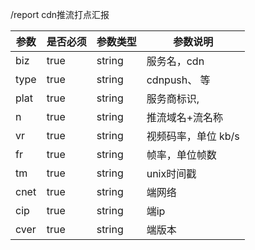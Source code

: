 /report  cdn推流打点汇报

参数 | 是否必须 | 参数类型 | 参数说明 
----|------|----|----
biz | true | string | 服务名，cdn
type | true | string | cdnpush、 等
plat | true | string | 服务商标识,
n | true | string | 推流域名+流名称
vr | true | string | 视频码率，单位 kb/s
fr | true | string | 帧率，单位帧数
tm | true | string | unix时间戳
cnet | true | string | 端网络
cip | true | string | 端ip
cver | true | string | 端版本
